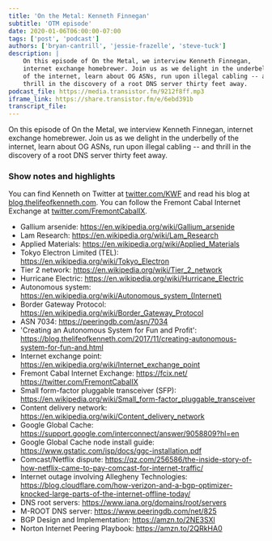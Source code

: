 ```yaml
---
title: 'On the Metal: Kenneth Finnegan'
subtitle: 'OTM episode'
date: 2020-01-06T06:00:00-07:00
tags: ['post', 'podcast']
authors: ['bryan-cantrill', 'jessie-frazelle', 'steve-tuck']
description: |
    On this episode of On the Metal, we interview Kenneth Finnegan, 
    internet exchange homebrewer. Join us as we delight in the underbelly 
    of the internet, learn about OG ASNs, run upon illegal cabling -- and 
    thrill in the discovery of a root DNS server thirty feet away.
podcast_file: https://media.transistor.fm/9212f8ff.mp3
iframe_link: https://share.transistor.fm/e/6ebd391b
transcript_file:
---
```


On this episode of On the Metal, we interview Kenneth Finnegan, 
internet exchange homebrewer. Join us as we delight in the underbelly 
of the internet, learn about OG ASNs, run upon illegal cabling -- and 
thrill in the discovery of a root DNS server thirty feet away.

### Show notes and highlights

You can find Kenneth on Twitter at [twitter.com/KWF](https://twitter.com/KWF) and read his blog at [blog.thelifeofkenneth.com](https://blog.thelifeofkenneth.com/).  You can follow the Fremont Cabal Internet Exchange at [twitter.com/FremontCabalIX](https://twitter.com/FremontCabalIX).

- Gallium arsenide: https://en.wikipedia.org/wiki/Gallium_arsenide
- Lam Research: https://en.wikipedia.org/wiki/Lam_Research
- Applied Materials: https://en.wikipedia.org/wiki/Applied_Materials
- Tokyo Electron Limited (TEL): https://en.wikipedia.org/wiki/Tokyo_Electron
- Tier 2 network: https://en.wikipedia.org/wiki/Tier_2_network
- Hurricane Electric: https://en.wikipedia.org/wiki/Hurricane_Electric
- Autonomous system: <a href='https://en.wikipedia.org/wiki/Autonomous_system_(Internet)'>https://en.wikipedia.org/wiki/Autonomous_system_(Internet)</a>
- Border Gateway Protocol: https://en.wikipedia.org/wiki/Border_Gateway_Protocol
- ASN 7034: https://peeringdb.com/asn/7034
- 'Creating an Autonomous System for Fun and Profit': https://blog.thelifeofkenneth.com/2017/11/creating-autonomous-system-for-fun-and.html
- Internet exchange point: https://en.wikipedia.org/wiki/Internet_exchange_point
- Fremont Cabal Internet Exchange: https://fcix.net/ https://twitter.com/FremontCabalIX
- Small form-factor pluggable transceiver (SFP): https://en.wikipedia.org/wiki/Small_form-factor_pluggable_transceiver
- Content delivery network: https://en.wikipedia.org/wiki/Content_delivery_network
- Google Global Cache: https://support.google.com/interconnect/answer/9058809?hl=en
- Google Global Cache node install guide: https://www.gstatic.com/isp/docs/ggc-installation.pdf
- Comcast/Netflix dispute: https://qz.com/256586/the-inside-story-of-how-netflix-came-to-pay-comcast-for-internet-traffic/
- Internet outage involving Allegheny Technologies: https://blog.cloudflare.com/how-verizon-and-a-bgp-optimizer-knocked-large-parts-of-the-internet-offline-today/
- DNS root servers: https://www.iana.org/domains/root/servers
- M-ROOT DNS server: https://www.peeringdb.com/net/825
- BGP Design and Implementation: https://amzn.to/2NE3SXl
- Norton Internet Peering Playbook: https://amzn.to/2QRkHA0
